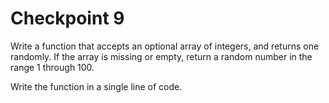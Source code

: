 # Checkpoint 9

Write a function that accepts an optional array of integers, and returns one randomly. If the array is missing or empty, return a random number in the range 1 through 100.

Write the function in a single line of code.
